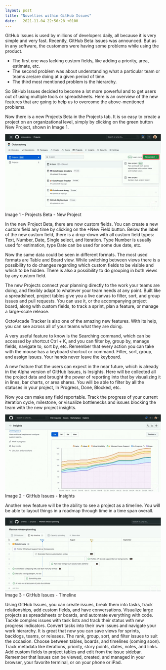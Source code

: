 ```yaml
---
layout: post
title: "Novelties within GitHub Issues"
date:   2021-11-04 22:56:28 +0100
---
```


GitHub Issues is used by millions of developers daily, all because it is very simple and very fast. Recently, GitHub Beta Issues was announced. But as in any software, the customers were having some problems while using the product.

- The first one was lacking custom fields, like adding a priority, area, estimate, etc.
- The second problem was about understanding what a particular team or teams are/are doing at a given period of time.
- The third most mentioned problem is the hierarchy.

So GitHub Issues decided to become a lot more powerful and to get users out of using multiple tools or spreadsheets. Here is an overview of the new features that are going to help us to overcome the above-mentioned problems.

Now there is a new Projects Beta in the Projects tab. It is so easy to create a project on an organizational level, simply by clicking on the green button New Project, shown in Image 1.

![Image 1 - Projects Beta - New Project](/assets/images/2021/11/Image-1-Projects-Beta-New-Project.png)
Image 1 - Projects Beta - New Project

In the new Project Beta, there are now custom fields. You can create a new custom field any time by clicking on the +New Field button. Below the label of the new custom field, there is a drop-down with all custom field types: Text, Number, Date, Single select, and Iteration. Type Number is usually used for estimation, type Date can be used for some due date, etc.

Now the same data could be seen in different formats. The most used formats are Table and Board view. While switching between views there is a possibility to do changes regarding which custom fields to be visible and which to be hidden. There is also a possibility to do grouping in both views by any custom field.

The new Projects connect your planning directly to the work your teams are doing, and flexibly adapt to whatever your team needs at any point. Built like a spreadsheet, project tables give you a live canvas to filter, sort, and group issues and pull requests. You can use it, or the accompanying project board, along with custom fields, to track a sprint, plan a feature, or manage a large-scale release.

OctoArcade Tracker is also one of the amazing new features. With its help, you can see across all of your teams what they are doing.

A very useful feature to know is the Searching command, which can be accessed by shortcut Ctrl + K, and you can filter by, group by, manage fields, navigate to, sort by, etc. Remember that every action you can take with the mouse has a keyboard shortcut or command. Filter, sort, group, and assign issues. Your hands never leave the keyboard.

A new feature that the users can expect in the near future, which is already in the Alpha version of GitHub Issues, is Insights. Here will be collected all the project data and brought the power of reporting into that by visualizing it in lines, bar charts, or area shares. You will be able to filter by all the statuses in your project, In Progress, Done, Blocked, etc. 

Now you can make any field reportable. Track the progress of your current iteration cycle, milestone, or visualize bottlenecks and issues blocking the team with the new project insights.

![Image 2 - GitHub Issues - Insights](/assets/images/2021/11/Image-2-GitHub-Issues-Insights.png)
Image 2 - GitHub Issues - Insights

Another new feature will be the ability to see a project as a timeline. You will be able to layout things in a roadmap through time in a time span overall.

![Image 3 - GitHub Issues - Timeline](/assets/images/2021/11/Image-3-GitHub-Issues-Timeline.png)
Image 3 - GitHub Issues - Timeline

Using GitHub Issues, you can create issues, break them into tasks, track relationships, add custom fields, and have conversations. Visualize large projects as spreadsheets or boards, and automate everything with code. Tackle complex issues with task lists and track their status with new progress indicators. Convert tasks into their own issues and navigate your work hierarchy. It is great that now you can save views for sprints, backlogs, teams, or releases. The rank, group, sort, and filter issues to suit the occasion. Choose between tables, boards, and timelines (coming soon). Track metadata like iterations, priority, story points, dates, notes, and links. Add custom fields to project tables and edit from the issue sidebar. Remember that Issues can be viewed, created, and managed in your browser, your favorite terminal, or on your phone or iPad.